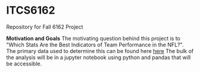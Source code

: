 # ITCS6162
Repository for Fall 6162 Project

<b>Motivation and Goals</b>
The motivating question behind this project is to "Which Stats Are the Best Indicators of Team Performance in the NFL?". 
The primary data used to determine this can be found here [here](https://www.kaggle.com/maxhorowitz/nflplaybyplay2009to2016)
The bulk of the analysis will be in a jupyter notebook using python and pandas that will be accessible.
